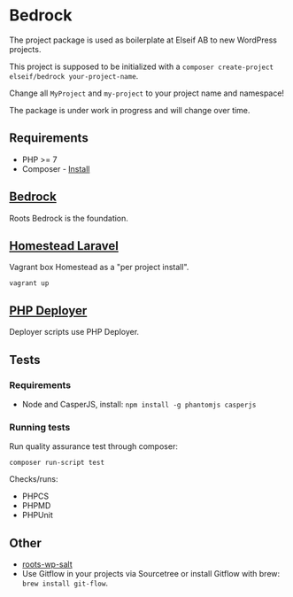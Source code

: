 # Bedrock

The project package is used as boilerplate at Elseif AB to new WordPress projects.

This project is supposed to be initialized with a `composer create-project elseif/bedrock your-project-name`.

Change all `MyProject` and `my-project` to your project name and namespace!

The package is under work in progress and will change over time.

## Requirements

* PHP >= 7
* Composer - [Install](https://getcomposer.org/doc/00-intro.md#installation-linux-unix-osx)

## [Bedrock](https://roots.io/bedrock/)

Roots Bedrock is the foundation.

## [Homestead Laravel](https://laravel.com/docs/5.3/homestead#per-project-installation)

Vagrant box Homestead as a "per project install".

```
vagrant up
```

## [PHP Deployer](https://deployer.org/)

Deployer scripts use PHP Deployer.

## Tests

### Requirements

* Node and CasperJS, install: `npm install -g phantomjs casperjs`

### Running tests

Run quality assurance test through composer:

```
composer run-script test
```

Checks/runs:

* PHPCS
* PHPMD
* PHPUnit

## Other

* [roots-wp-salt](https://roots.io/salts.html)
* Use Gitflow in your projects via Sourcetree or install Gitflow with brew: `brew install git-flow`.

